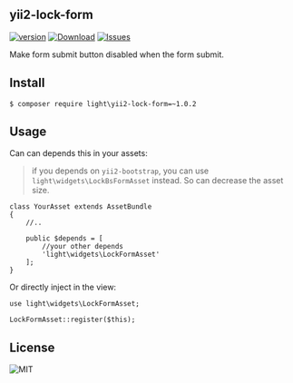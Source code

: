 yii2-lock-form
-----------
[![version](https://img.shields.io/packagist/v/light/yii2-lock-form.svg?style=flat-square)](https://packagist.org/packages/light/yii2-lock-form)
[![Download](https://img.shields.io/packagist/dt/light/yii2-lock-form.svg?style=flat-square)](https://packagist.org/packages/light/yii2-lock-form)
[![Issues](https://img.shields.io/github/issues/lichunqiang/yii2-lock-form.svg?style=flat-square)](https://github.com/lichunqiang/yii2-lock-form/issues)

Make form submit button disabled when the form submit.

## Install

```
$ composer require light\yii2-lock-form=~1.0.2
```

## Usage

Can can depends this in your assets:

>if you depends on `yii2-bootstrap`, you can use `light\widgets\LockBsFormAsset` instead. So can decrease the asset size.

```
class YourAsset extends AssetBundle
{
    //..

    public $depends = [
        //your other depends
        'light\widgets\LockFormAsset'
    ];
}
```

Or directly inject in the view:

```
use light\widgets\LockFormAsset;

LockFormAsset::register($this);
```


## License

![MIT](https://img.shields.io/badge/license-MIT-blue.svg?style=flat-square)
